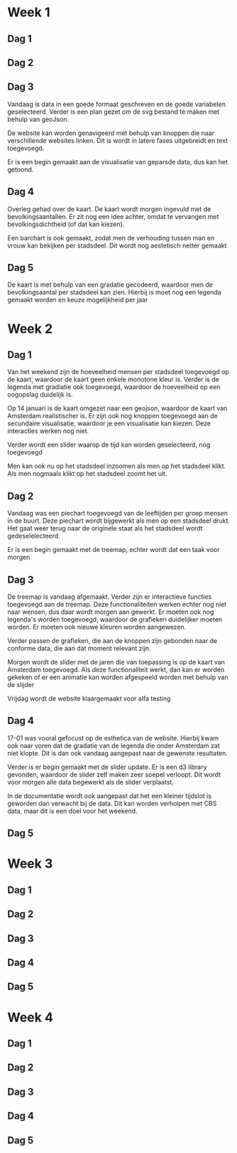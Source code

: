 # Week 1
## Dag 1

## Dag 2

## Dag 3
Vandaag is data in een goede formaat geschreven en de goede variabelen geselecteerd.
Verder is een plan gezet om de svg bestand te maken met behulp van geoJson.

De website kan worden genavigeerd met behulp van knoppen die naar verschillende websites linken.
Dit is wordt in latere fases uitgebreidt en text toegevoegd.

Er is een begin gemaakt aan de visualisatie van geparsde data, dus kan het getoond.

## Dag 4
Overleg gehad over de kaart. De kaart wordt morgen ingevuld met de bevolkingsaantallen.
Er zit nog een idee achter, omdat te vervangen met bevolkingsdichtheid (of dat kan kiezen).

Een barchart is ook gemaakt, zodat men de verhouding tussen man en vrouw kan bekijken per stadsdeel.
Dit wordt nog aestetisch netter gemaakt

## Dag 5
De kaart is met behulp van een gradatie gecodeerd, waardoor men de bevolkingsaantal per stadsdeel kan zien.
Hierbij is moet nog een legenda gemaakt worden en keuze mogelijkheid per jaar


# Week 2
## Dag 1
Van het weekend zijn de hoeveelheid mensen per stadsdeel toegevoegd op de kaart, waardoor de kaart geen enkele monotone kleur is.
Verder is de legenda met gradiatie ook toegevoegd, waardoor de hoeveelheid op een oogopslag duidelijk is.

Op 14 januari is de kaart omgezet naar een geojson, waardoor de kaart van Amsterdam realistischer is. Er zijn ook nog knoppen toegevoegd aan de secundaire visualisatie, waardoor je een visualisatie kan kiezen. Deze interacties werken nog niet.

Verder wordt een slider waarop de tijd kan worden geselecteerd, nog toegevoegd

Men kan ook nu op het stadsdeel inzoomen als men op het stadsdeel klikt. Als men nogmaals klikt op het stadsdeel zoomt het uit.

## Dag 2
Vandaag was een piechart toegevoegd van de leeftijden per groep mensen in de buurt.
Deze piechart wordt bijgewerkt als men op een stadsdeel drukt. Het gaat weer terug naar de originele staat als het stadsdeel wordt gedeselelecteerd.

Er is een begin gemaakt met de treemap, echter wordt dat een taak voor morgen


## Dag 3
De treemap is vandaag afgemaakt. Verder zijn er interactieve functies toegevoegd aan de treemap. Deze functionaliteiten werken echter nog niet naar wensen, dus daar wordt morgen aan gewerkt. Er moeten ook nog legenda's worden toegevoegd, waardoor de grafieken duidelijker moeten worden. Er moeten ook nieuwe kleuren worden aangewezen.

Verder passen de grafieken, die aan de knoppen zijn gebonden naar de conforme data, die aan dat moment relevant zijn.

Morgen wordt de slider met de jaren die van toepassing is op de kaart van Amsterdam toegevoegd. Als deze functionaliteit werkt, dan kan er worden gekeken of er een animatie kan worden afgespeeld worden met behulp van de slijder

Vrijdag wordt de website klaargemaakt voor alfa testing

## Dag 4
17-01 was vooral gefocust op de esthetica van de website. Hierbij kwam ook naar voren dat de gradatie van de legenda die onder Amsterdam zat niet klopte. Dit is dan ook vandaag aangepast naar de gewenste resultaten.

Verder is er begin gemaakt met de slider update. Er is een d3 library gevonden, waardoor de slider zelf maken zeer soepel verloopt. Dit wordt voor morgen alle data begewerkt als de slider verplaatst.

In de documentatie wordt ook aangepast dat het een kleiner tijdslot is geworden dan verwacht bij de data. Dit kan worden verholpen met CBS data, maar dit is een doel voor het weekend.

## Dag 5


# Week 3
## Dag 1

## Dag 2

## Dag 3

## Dag 4

## Dag 5


# Week 4
## Dag 1

## Dag 2

## Dag 3

## Dag 4

## Dag 5
